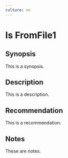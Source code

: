 ```yaml
---
culture: en
---
```


# Is FromFile1

## Synopsis

This is a synopsis.

## Description

This is a description.

## Recommendation

This is a recommendation.

## Notes

These are notes.
